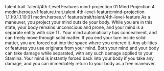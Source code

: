 <ability>
  <metadata>
    <class>talent</class>
    <feature_type>trait</feature_type>
    <file_dpath>Talent/4th-Level Features</file_dpath>
    <item_id>mind-projection</item_id>
    <item_index>01</item_index>
    <item_name>Mind Projection</item_name>
    <level>4</level>
    <scc>mcdm.heroes.v1:feature.trait.talent.4th-level-feature:mind-projection</scc>
    <scdc>1.1.1:9.1.1.10:01</scdc>
    <source>mcdm.heroes.v1</source>
    <type>feature/trait/talent/4th-level-feature</type>
  </metadata>
  <effects>
    <effect type="mundane">As a maneuver, you project your mind outside your body. While you are in this state, your body remains unconscious and prone, and your mind is a separate entity with size 1T. Your mind automatically has concealment, and can freely move through solid matter. If you end your turn inside solid matter, you are forced out into the space where you entered it.
Any abilities or features you use originate from your mind. Both your mind and your body can take damage while separated, with any such damage applied to your Stamina. Your mind is instantly forced back into your body if you take any damage, and you can immediately return to your body as a free maneuver.</effect>
  </effects>
</ability>
